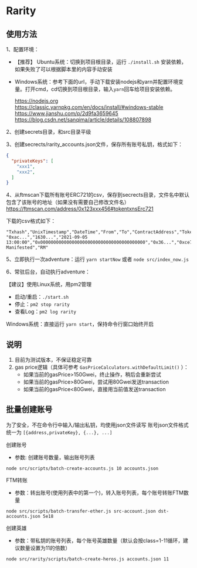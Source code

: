 # Rarity

## 使用方法

1、配置环境：
- 【推荐】 Ubuntu系统：切换到项目根目录，运行 `./install.sh` 安装依赖，如果失败了可以根据脚本里的内容手动安装
- Windows系统：参考下面的url，手动下载安装nodejs和yarn并配置环境变量。打开cmd，cd切换到项目根目录，输入`yarn`回车给项目安装依赖。

   https://nodejs.org
   https://classic.yarnpkg.com/en/docs/install/#windows-stable
   https://www.jianshu.com/p/2d9fa3659645
   https://blog.csdn.net/sanqima/article/details/108807898


2、创建secrets目录，和src目录平级

3、创建secrects/rarity_accounts.json文件，保存所有账号私钥，格式如下：
```json
{
  "privateKeys": [
    "xxx1",
    "xxx2",
  ]
}
```

4、从ftmscan下载所有账号ERC721的csv，保存到secrects目录，文件名中默认包含了该账号的地址（如果没有需要自己修改文件名）
https://ftmscan.com/address/0x123xxx456#tokentxnsErc721

下载的csv格式如下：
```
"Txhash","UnixTimestamp","DateTime","From","To","ContractAddress","TokenId","TokenName","TokenSymbol"
"0xac...","1630...","2021-09-05 13:00:00","0x0000000000000000000000000000000000000000","0x36...","0xce761d788df608bd21bdd59d6f4b54b2e27f25bb","00001","Rarity Manifested","RM"
```

5、立即执行一次adventure：运行 `yarn startNow` 或者 `node src/index_now.js`

6、常驻后台，自动执行adventure：

【建议】使用Linux系统，用pm2管理
- 启动/重启：`./start.sh`
- 停止：`pm2 stop rarity`
- 查看Log：`pm2 log rarity`

Windows系统：直接运行 `yarn start`，保持命令行窗口始终开启

## 说明

1. 目前为测试版本，不保证稳定可靠
2. gas price逻辑（具体可参考 `GasPriceCalculators.withDefaultLimit()` ）：
    - 如果当前的gasPrice>150Gwei，终止操作，稍后会重新尝试
    - 如果当前的gasPrice>80Gwei，尝试用80Gwei发送transaction
    - 如果当前的gasPrice<80Gwei，直接用当前值发送transaction


## 批量创建账号

为了安全，不在命令行中输入/输出私钥，均使用json文件读写
账号json文件格式统一为 `[{address,privateKey}, {...}, ...]`

创建账号
- 参数: 创建账号数量，输出账号列表
```
node src/scripts/batch-create-accounts.js 10 accounts.json
```

FTM转账
- 参数：转出账号(使用列表中的第一个)，转入账号列表，每个账号转账FTM数量
```
node src/scripts/batch-transfer-ether.js src-account.json dst-accounts.json 5e18
```

创建英雄
- 参数：带私钥的账号列表，每个账号英雄数量（默认会按class=1-11循环，建议数量设置为11的倍数）
```
node src/rarity/scripts/batch-create-heros.js accounts.json 11
```
